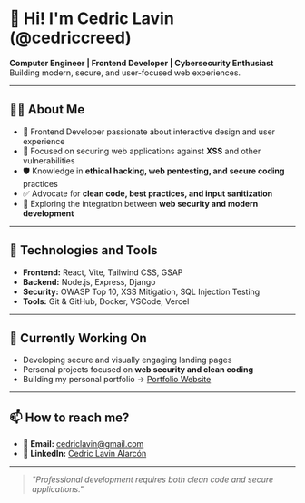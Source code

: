 # 👋 Hi! I'm Cedric Lavin (@cedriccreed)

**Computer Engineer | Frontend Developer | Cybersecurity Enthusiast**  
Building modern, secure, and user-focused web experiences.  

---

## 🧑‍💻 About Me
- 🎨 Frontend Developer passionate about interactive design and user experience  
- 🔐 Focused on securing web applications against **XSS** and other vulnerabilities  
- 🛡️ Knowledge in **ethical hacking, web pentesting, and secure coding** practices  
- ✅ Advocate for **clean code, best practices, and input sanitization**  
- 🚀 Exploring the integration between **web security and modern development**  

---

## 🚀 Technologies and Tools
- **Frontend:** React, Vite, Tailwind CSS, GSAP  
- **Backend:** Node.js, Express, Django  
- **Security:** OWASP Top 10, XSS Mitigation, SQL Injection Testing  
- **Tools:** Git & GitHub, Docker, VSCode, Vercel  

---

## 🌱 Currently Working On
- Developing secure and visually engaging landing pages  
- Personal projects focused on **web security and clean coding**  
- Building my personal portfolio → [Portfolio Website](https://portafolio-cedric.vercel.app/)  

---

## 📫 How to reach me?
- 📧 **Email:** cedriclavin@gmail.com  
- 💼 **LinkedIn:** [Cedric Lavin Alarcón](https://www.linkedin.com/in/cedric-lavin-alarcon-b9949424a)  

---

> *"Professional development requires both clean code and secure applications."*
